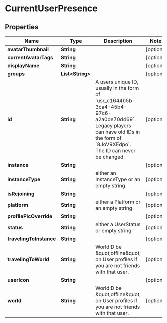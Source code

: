 

# CurrentUserPresence


## Properties

| Name | Type | Description | Notes |
|------------ | ------------- | ------------- | -------------|
|**avatarThumbnail** | **String** |  |  [optional] |
|**currentAvatarTags** | **String** |  |  [optional] |
|**displayName** | **String** |  |  [optional] |
|**groups** | **List&lt;String&gt;** |  |  [optional] |
|**id** | **String** | A users unique ID, usually in the form of &#x60;usr_c1644b5b-3ca4-45b4-97c6-a2a0de70d469&#x60;. Legacy players can have old IDs in the form of &#x60;8JoV9XEdpo&#x60;. The ID can never be changed. |  [optional] |
|**instance** | **String** |  |  [optional] |
|**instanceType** | **String** | either an InstanceType or an empty string |  [optional] |
|**isRejoining** | **String** |  |  [optional] |
|**platform** | **String** | either a Platform or an empty string |  [optional] |
|**profilePicOverride** | **String** |  |  [optional] |
|**status** | **String** | either a UserStatus or empty string |  [optional] |
|**travelingToInstance** | **String** |  |  [optional] |
|**travelingToWorld** | **String** | WorldID be \&quot;offline\&quot; on User profiles if you are not friends with that user. |  [optional] |
|**userIcon** | **String** |  |  [optional] |
|**world** | **String** | WorldID be \&quot;offline\&quot; on User profiles if you are not friends with that user. |  [optional] |



